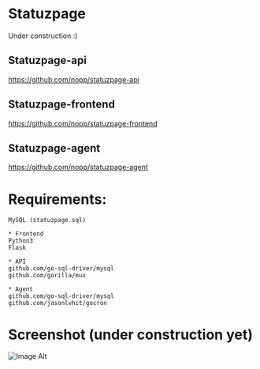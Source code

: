 # Statuzpage

Under construction :)

## Statuzpage-api
https://github.com/nopp/statuzpage-api

## Statuzpage-frontend
https://github.com/nopp/statuzpage-frontend

## Statuzpage-agent
https://github.com/nopp/statuzpage-agent

Requirements:
=============

	MySQL (statuzpage.sql)

	* Frontend
	Python3
	Flask

	* API
	github.com/go-sql-driver/mysql
	github.com/gorilla/mux
	
	* Agent
	github.com/go-sql-driver/mysql
	github.com/jasonlvhit/gocron	

Screenshot (under construction yet)
===================================
![Image Alt](http://i66.tinypic.com/2h8909h.png)
